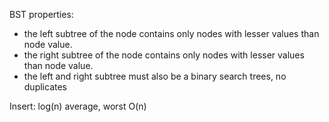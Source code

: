 BST properties:  

- the left subtree of the node contains only nodes with lesser values than node value.  
- the right subtree of the node contains only nodes with lesser values than node value.
- the left and right subtree must also be a binary search trees, no duplicates  

Insert: log(n) average, worst O(n)  
